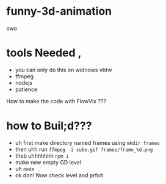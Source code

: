# funny-3d-animation
owo

# tools Needed ,
- you can only do this on widnows vbtw
- ffmpeg
- nodejs
- patience

How to make the code with FlowVix ???

# how to Buil;d???
- uh first make directory named frames using `mkdir frames`
- then uhh run `ffmpeg -i cube.gif frames/frame_%d.png`
- theb uhhhhhhh `npm i`
- make new empty GD level
- uh `node .`
- ok don! Now check level and prfoit
